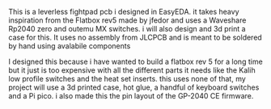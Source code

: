 This is a leverless fightpad pcb i designed in EasyEDA. it takes heavy inspiration from the Flatbox rev5 made by jfedor and uses a Waveshare Rp2040 zero and outemu MX switches. i will also design and 3d print a case for this. It uses no assembly from JLCPCB and is meant to be soldered by hand using avalabile components

I designed this because i have wanted to build a flatbox rev 5 for a long time but it just is too expensive with all the different parts it needs like the Kalih low profile switches and the heat set inserts. this uses none of that, my project will use a 3d printed case, hot glue, a handful of keyboard switches and a Pi pico. i also made this the pin layout of the GP-2040 CE firmware.
